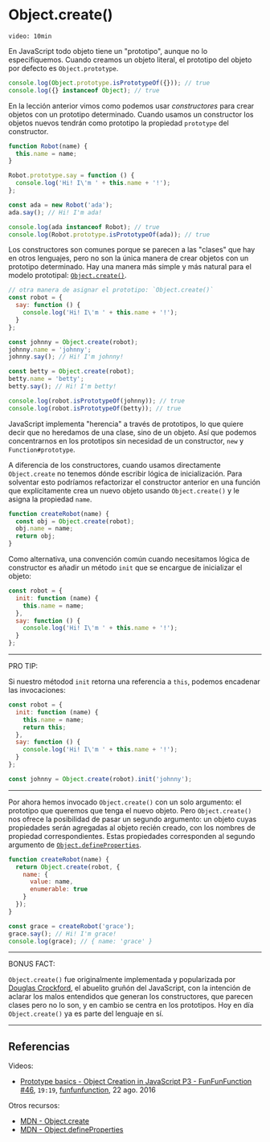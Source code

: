 # Object.create()

`video: 10min`

En JavaScript todo objeto tiene un "prototipo", aunque no lo especifiquemos.
Cuando creamos un objeto literal, el prototipo del objeto por defecto es
`Object.prototype`.

```js
console.log(Object.prototype.isPrototypeOf({})); // true
console.log({} instanceof Object); // true
```

En la lección anterior vimos como podemos usar _constructores_ para crear
objetos con un prototipo determinado. Cuando usamos un constructor los objetos
nuevos tendrán como prototipo la propiedad `prototype` del constructor.

```js
function Robot(name) {
  this.name = name;
}

Robot.prototype.say = function () {
  console.log('Hi! I\'m ' + this.name + '!');
};

const ada = new Robot('ada');
ada.say(); // Hi! I'm ada!

console.log(ada instanceof Robot); // true
console.log(Robot.prototype.isPrototypeOf(ada)); // true
```

Los constructores son comunes porque se parecen a las "clases" que hay en otros
lenguajes, pero no son la única manera de crear objetos con un prototipo
determinado. Hay una manera más simple y más natural para el modelo prototipal:
[`Object.create()`](https://developer.mozilla.org/en-US/docs/Web/JavaScript/Reference/Global_Objects/Object/create).

```js
// otra manera de asignar el prototipo: `Object.create()`
const robot = {
  say: function () {
    console.log('Hi! I\'m ' + this.name + '!');
  }
};

const johnny = Object.create(robot);
johnny.name = 'johnny';
johnny.say(); // Hi! I'm johnny!

const betty = Object.create(robot);
betty.name = 'betty';
betty.say(); // Hi! I'm betty!

console.log(robot.isPrototypeOf(johnny)); // true
console.log(robot.isPrototypeOf(betty)); // true
```

JavaScript implementa "herencia" a través de prototipos, lo que quiere decir que
no heredamos de una clase, sino de un objeto. Así que podemos concentrarnos en
los prototipos sin necesidad de un constructor, `new` y `Function#prototype`.

A diferencia de los constructores, cuando usamos directamente `Object.create` no
tenemos dónde escribir lógica de inicialización. Para solventar esto podríamos
refactorizar el constructor anterior en una función que explícitamente crea un
nuevo objeto usando `Object.create()` y le asigna la propiedad `name`.

```js
function createRobot(name) {
  const obj = Object.create(robot);
  obj.name = name;
  return obj;
}
```

Como alternativa, una convención común cuando necesitamos lógica de constructor
es añadir un método `init` que se encargue de inicializar el objeto:

```js
const robot = {
  init: function (name) {
    this.name = name;
  },
  say: function () {
    console.log('Hi! I\'m ' + this.name + '!');
  }
};
```

***

PRO TIP:

Si nuestro métodod `init` retorna una referencia a `this`, podemos encadenar las
invocaciones:

```js
const robot = {
  init: function (name) {
    this.name = name;
    return this;
  },
  say: function () {
    console.log('Hi! I\'m ' + this.name + '!');
  }
};

const johnny = Object.create(robot).init('johnny');
```

***

Por ahora hemos invocado `Object.create()` con un solo argumento: el prototipo
que queremos que tenga el nuevo objeto. Pero `Object.create()` nos ofrece la
posibilidad de pasar un segundo argumento: un objeto cuyas propiedades serán
agregadas al objeto recién creado, con los nombres de propiedad
correspondientes. Estas propiedades corresponden al segundo argumento de
[`Object.defineProperties`](https://developer.mozilla.org/en-US/docs/Web/JavaScript/Reference/Global_Objects/Object/defineProperties).

```js
function createRobot(name) {
  return Object.create(robot, {
    name: {
      value: name,
      enumerable: true
    }
  });
}

const grace = createRobot('grace');
grace.say(); // Hi! I'm grace!
console.log(grace); // { name: 'grace' }
```

***

BONUS FACT:

`Object.create()` fue originalmente implementada y popularizada por [Douglas
Crockford](http://javascript.crockford.com/prototypal.html), el abuelito gruñón
del JavaScript, con la intención de aclarar los malos entendidos que generan los
constructores, que parecen clases pero no lo son, y en cambio se centra en los
prototipos. Hoy en día `Object.create()` ya es parte del lenguaje en sí.

***

## Referencias

Videos:

* [Prototype basics - Object Creation in JavaScript P3 - FunFunFunction #46](https://www.youtube.com/watch?v=YkoelSTUy7A),
  `19:19`, [funfunfunction](https://www.youtube.com/channel/UCO1cgjhGzsSYb1rsB4bFe4Q),
  22 ago. 2016

Otros recursos:

* [MDN - Object.create](https://developer.mozilla.org/en-US/docs/Web/JavaScript/Reference/Global_Objects/Object/create)
* [MDN - Object.defineProperties](https://developer.mozilla.org/en-US/docs/Web/JavaScript/Reference/Global_Objects/Object/defineProperties)
